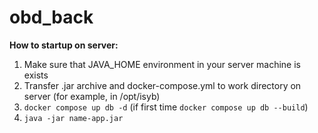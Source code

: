 # obd_back
**How to startup on server:**

1. Make sure that JAVA_HOME environment in your server machine is exists
2. Transfer .jar archive and docker-compose.yml to work directory on server (for example, in /opt/isyb)
3. `docker compose up db -d` (if first time `docker compose up db --build`)
4. `java -jar name-app.jar`